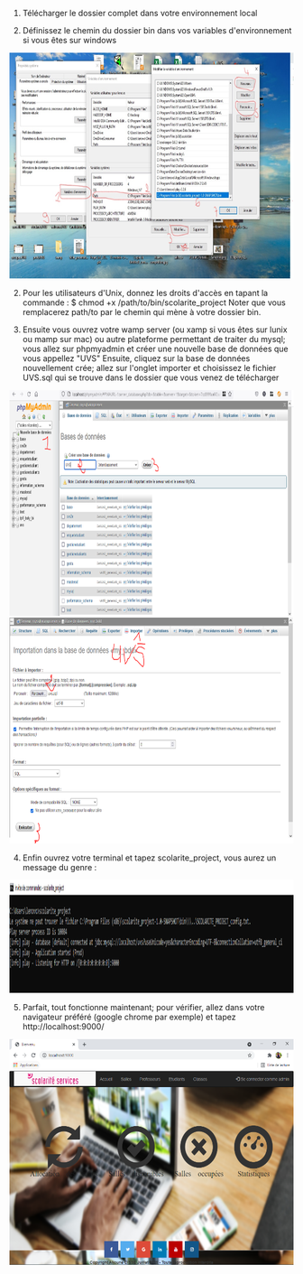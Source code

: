 1. Télécharger le dossier complet dans votre environnement local

2. Définissez le chemin du dossier bin dans vos variables d'environnement si vous êtes sur windows
 <img src="v_environnement.png.jpg" height="400" alt="Variables d'envrionnement"/>

2. Pour les utilisateurs d'Unix, donnez les droits d'accès en tapant la commande : $ chmod +x /path/to/bin/scolarite_project
Noter que vous remplacerez path/to par le chemin qui mène à votre dossier bin.

3. Ensuite vous ouvrez votre wamp server (ou xamp si vous êtes sur lunix ou mamp sur mac) ou autre plateforme permettant de traiter du mysql; 
vous allez sur phpmyadmin et créer une nouvelle base de données que vous appellez "UVS"
Ensuite, cliquez sur la base de données nouvellement crée; allez sur l'onglet importer et choisissez le fichier UVS.sql qui 
se trouve dans le dossier que vous venez de télécharger
 <img src="bdd.png" height="400" alt="Terminal"/>
  <img src="bdd1.png" height="400" alt="Terminal"/>

4. Enfin ouvrez votre terminal et tapez scolarite_project, vous aurez un message du genre :

 <img src="cmd.png" height="200" alt="Terminal"/>

5. Parfait, tout fonctionne maintenant; pour vérifier, allez dans votre navigateur préféré (google chrome par exemple) et tapez http://localhost:9000/


 <img src="welc.png" height="400" alt="Ce qui devrait s'afficher"/>
